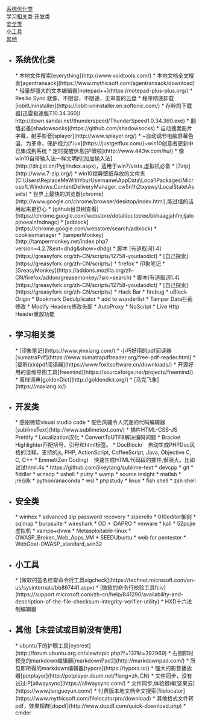 
[系统优化类](#optimize)  
[学习相关类](#study)
[开发类](#dev)  
[安全类](#sec)  
[小工具](#mini)  
[其他](#other)  
* <h2 id="optimize">系统优化类</h2>
    * 本地文件搜索[everything](http://www.voidtools.com/)
    * 本地文档全文搜索[agentransack](https://www.mythicsoft.com/agentransack/download)
    * 轻量却强大的文本编辑器[notepad++](https://notepad-plus-plus.org/)
    * Resilio Sync 就像，不限容，不限速，无审查的云盘
    * 程序彻底卸载[iobitUninstaller](https://iobit-uninstaller.en.softonic.com/)
    * 存粹的下载器[迅雷极速版7.10.34.360]( http://down.sandai.net/thunderspeed/ThunderSpeed1.0.34.360.exe)
    * 翻墙必备[shadowsocks](https://github.com/shadowsocks)
    * 自动搜索影片字幕，射手影音[splayer](http://www.splayer.org/)
    * ~自动调节电脑屏幕色温，为革命，保护视力[f.lux](https://justgetflux.com/)~win10创意者更新中已集成到系统
    * 定时提醒休息[护眼啦](http://www.443w.com/hu/)
    * 像win10自带输入法一样文明的[加加输入法](http://dir.jjol.cn/Pyjj/index.aspx)，适用于win7/vista,虚拟机必备
    * [7zip](http://www.7-zip.org/)
    * win10锁屏壁纸存放的文件夹(C:\Users\ReplaceMeWithYourUsername\AppData\Local\Packages\Microsoft.Windows.ContentDeliveryManager_cw5n1h2txyewy\LocalState\Assets)
    * 世界上最快的浏览器[chrome](http://www.google.cn/chrome/browser/desktop/index.html),能过墙的话用起来更舒心
        * [github目录树查看](https://chrome.google.com/webstore/detail/octotree/bkhaagjahfmjljalopjnoealnfndnagc)
        * [adblock](https://chrome.google.com/webstore/search/adblock)
        * cookiesmanager
        * [tamperMonkey](http://tampermonkey.net/index.php?version=4.2.7&ext=dhdg&show=dhdg)
            * 脚本 [有道取词1.4](https://greasyfork.org/zh-CN/scripts/12758-youdaodict)
            * [自己探索](https://greasyfork.org/zh-CN/scripts/)
    * firefox
        * 印象笔记
        * [GreasyMonkey](https://addons.mozilla.org/zh-CN/firefox/addon/greasemonkey/?src=search) 
            * 脚本[有道取词1.4](https://greasyfork.org/zh-CN/scripts/12758-youdaodict)
            * [自己探索](https://greasyfork.org/zh-CN/scripts/)
        * Hack Bar
        * firebug
        * uBlock Origin
        * Bookmark Dedulplicator
        * add to wunderlist
        * Tamper Data拦截修改
        * Modify Headers修改头部
        * AutoProxy
        * NoScript
        * Live Http Header重放功能
* <h2 id="study">学习相关类</h2> 
    * [印象笔记](https://www.yinxiang.com/)
    * 小巧好用的pdf阅读器[sumatraPdf](https://www.sumatrapdfreader.org/free-pdf-reader.html)
    * [福昕(xin)pdf阅读器](https://www.foxitsoftware.cn/downloads/)
    * 开源好用的思维导图工具[freemind](https://sourceforge.net/projects/freemind/)
    * 离线词典[goldenDict](http://goldendict.org/)
    * [马克飞象](https://maxiang.io/)
* <h2 id="dev">开发类</h2> 
    * 感谢微软visual studio code
    * 配色风骚令人沉迷的代码编辑器[sublimeText](http://www.sublimetext.com/)
        * 插件HTML-CSS-JS Prettify
        * Localization汉化
		* ConvertToUTF8解决编码问题
		* Bracket Highlighter匹配括号，引号和html标签。
		* DocBlockr　自动生成PHPDoc风格的注释。支持的js, PHP, ActionScript, CoffeeScript, Java, Objective C, C, C++
		* Emmet(Zen Coding)　快速生成HTML代码段的插件,很强大。比如试试html:4s
		* https://github.com/jikeytang/sublime-text
    * devcpp
    * git
    * fiddler
    * winscp
    * xshell
    * putty
    * wamp
    * source insight
    * matlab
    * jre/jdk
    * python/anaconda
    * wsl
    * phpstudy
    * linux
        * fish shell
        * zsh shell
* <h2 id="sec">安全类</h2>
	* winhex
    * advanced zip password recovery
    * ziperello
    * 010editor御剑
    * sqlmap
    * burpsuite
    * wireshark
    * OD
    * IDAPRO
    * vmware
        * kali
        * 52pojie虚拟机
        * xampp+dvwa
        * Metasploitable-linux
        * OWASP_Broken_Web_Apps_VM
        * SEEDUbuntu
        * web for pentester
        * WebGoat-OWASP_standard_win32
* <h2 id="mini">小工具</h2>
	* [微软的签名检查命令行工具sigcheck](https://technet.microsoft.com/en-us/sysinternals/bb897441.aspx)
	* [微软的命令行校验工具fciv](https://support.microsoft.com/zh-cn/help/841290/availability-and-description-of-the-file-checksum-integrity-verifier-utility)
	* HXD十六进制编辑器
* <h2 id="other">其他【未尝试或目前没有使用】</h2>
    * ubuntu下的护眼工具[eyerest](http://forum.ubuntu.org.cn/viewtopic.php?f=137&t=392969)
    * 右侧即时预览的markdown编辑器[markdownPad2](http://markdownpad.com/)
    * 所见即所得的markdown编辑器[typora](https://typora.io/)
    * 强大的影音播放器[potplayer](http://potplayer.daum.net/?lang=zh_CN)
    * 文件同步，没有试过:P[allwaysync](https://allwaysync.com/)
    * 文件同步,体验很棒[坚果云](https://www.jianguoyun.com/)
    * 付费版本地文档全文搜索[filelocator](https://www.mythicsoft.com/filelocatorpro/download)
    * 其他格式文件转pdf，效果超群[dopdf](http://www.dopdf.com/quick-download.php)
    * cmder
